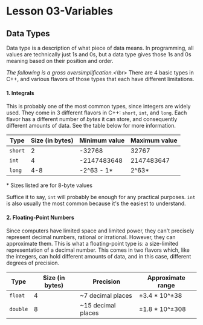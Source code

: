 # Lesson 03-Variables

## Data Types
Data type is a description of what piece of data means. In programming, all values
are technically just 1s and 0s, but a data type gives those 1s and 0s meaning
based on their position and order.

*The following is a gross oversimplification.*<\br>
There are 4 basic types in C++, and various flavors of those types that each have 
different limitations.

#### 1. Integrals
This is probably one of the most common types, since integers are widely used. They
come in 3 different flavors in C++: `short`, `int`, and `long`. Each flavor has a
different number of *bytes* it can store, and consequently different amounts of data.
See the table below for more information.

|   Type   | Size (in bytes) | Minimum value | Maximum value |
| -------- | --------------- | ------------- | ------------- |
| `short`  |        2        |    -32768     |     32767     |
|  `int`   |        4        |  -2147483648  |   2147483647  |
|  `long`  |        4-8      |  -2^63 - 1\*  |   2^63\*      |
\* Sizes listed are for 8-byte values

Suffice it to say, `int` will probably be enough for any practical purposes. 
`int` is also usually the most common because it's the easiest to understand.

#### 2. Floating-Point Numbers
Since computers have limited space and limited power, they can't precisely 
represent decimal numbers, rational or irrational. However, they can approximate 
them. This is what a floating-point type is: a size-limited representation 
of a decimal number. This comes in two flavors which, like the integers, can hold 
different amounts of data, and in this case, different degrees of precision.

|   Type   | Size (in bytes) |      Precision     | Approximate range |
| -------- | --------------- | ------------------ | ----------------- |
| `float`  |        4        |  ~7 decimal places |   ±3.4 * 10^±38   |
| `double` |        8        | ~15 decimal places |   ±1.8 * 10^±308  |
